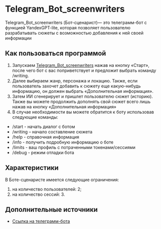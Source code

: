 # **Telegram_Bot_screenwriters**

Telegram_Bot_screenwriters (Бот-сценарист)— это телеграмм-бот с функцией YandexGPT-lite, которая позволяет пользователю разрабатывать сюжеты с возможностью добавления к ней своей информации

## **Как пользоваться программой**
1. Запускаем [Telegram_Bot_screenwriters](https://t.me/script_writing_bot) нажав на кнопку «Старт», после чего бот с вас поприветствует и предложит выбрать команду /writing. 
2. Далее выбираем жанр, персонажа и локацию. Также, если пользователь захочет добавить к сюжету еще какую-нибудь информацию, он должен выбрать «Дополнительная информация».
3. Затем ИИ сгенерирует и пришлет пользователю сюжет (историю). Также вы можете продолжить дополнять свой сюжет всего лишь нажав на кнопку «Дополнительная информация»
4. В случае необходимости вы можете обратится к боту использовав следующие команды:
- /start - начать диалог с ботом
- /writing – начало составление сюжета
- /help - справочная информация
- /info - получить подробную информацию о боте
- /limits - ваш профиль с потраченными токенами/сессиями
- /debug - режим отладки бота

## **Характеристики**

В Боте-сценаристе имеется следующие ограничения:
1. на количество пользователей: 2;
2. на количество сессий: 3.

## **Дополнительные источники**
- [Ссылка на телеграмм-бота](https://t.me/script_writing_bot)
